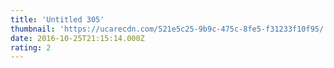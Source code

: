 ```yaml
---
title: 'Untitled 305'
thumbnail: 'https://ucarecdn.com/521e5c25-9b9c-475c-8fe5-f31233f10f95/'
date: 2016-10-25T21:15:14.000Z
rating: 2
---
```

